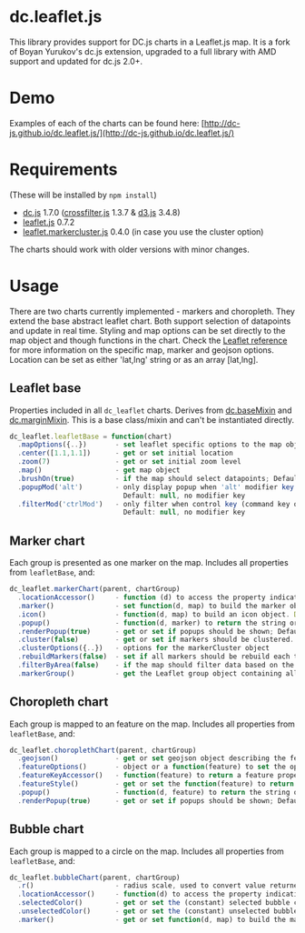 dc.leaflet.js
=============
This library provides support for DC.js charts in a Leaflet.js map. It is a fork of Boyan Yurukov's dc.js extension, upgraded to a full library with AMD support and updated for dc.js 2.0+.

Demo
=============
Examples of each of the charts can be found here:
[http://dc-js.github.io/dc.leaflet.js/](http://dc-js.github.io/dc.leaflet.js/)

Requirements
=============
(These will be installed by `npm install`)
*  [dc.js](https://github.com/dc-js/dc.js) 1.7.0 ([crossfilter.js](https://github.com/square/crossfilter) 1.3.7 & [d3.js](https://github.com/d3/d3) 3.4.8)
*  [leaflet.js](https://github.com/Leaflet/Leaflet) 0.7.2
*  [leaflet.markercluster.js](https://github.com/Leaflet/Leaflet.markercluster) 0.4.0 (in case you use the cluster option)

The charts should work with older versions with minor changes.

Usage
=============
There are two charts currently implemented - markers and choropleth. They extend the base abstract leaflet chart. Both support selection of datapoints and update in real time. Styling and map options can be set directly to the map object and though functions in the chart. Check the [Leaflet reference](http://leafletjs.com/reference.html#map-options) for more information on the specific map, marker and geojson options.
Location can be set as either 'lat,lng' string or as an array [lat,lng].

Leaflet base
--------------------
Properties included in all `dc_leaflet` charts. Derives from [dc.baseMixin](http://dc-js.github.io/dc.js/docs/html/dc.baseMixin.html) and [dc.marginMixin](http://dc-js.github.io/dc.js/docs/html/dc.marginMixin.html). This is a base class/mixin and can't be instantiated directly.
```js
dc_leaflet.leafletBase = function(chart)
  .mapOptions({..})       - set leaflet specific options to the map object; Default: Leaflet default options
  .center([1.1,1.1])      - get or set initial location
  .zoom(7)                - get or set initial zoom level
  .map()                  - get map object
  .brushOn(true)          - if the map should select datapoints; Default: true
  .popupMod('alt')        - only display popup when 'alt' modifier key (or 'shift' or 'ctrlCmd') is pressed;
                            Default: null, no modifier key
  .filterMod('ctrlMod')   - only filter when control key (command key on Mac) is pressed
                            Default: null, no modifier key
```

Marker chart
--------------------
Each group is presented as one marker on the map. Includes all properties from `leafletBase`, and:
```js
dc_leaflet.markerChart(parent, chartGroup)
  .locationAccessor()     - function (d) to access the property indicating the latlng (string or array); Default: use keyAccessor
  .marker()               - set function(d, map) to build the marker object. Default: standard Leaflet marker is built
  .icon()                 - function(d, map) to build an icon object. Default: L.Icon.Default
  .popup()                - function(d, marker) to return the string or DOM content of a popup
  .renderPopup(true)      - get or set if popups should be shown; Default: true
  .cluster(false)         - get or set if markers should be clustered. Requires leaflet.markercluster.js; Default: false
  .clusterOptions({..})   - options for the markerCluster object
  .rebuildMarkers(false)  - set if all markers should be rebuild each time the map is redrawn. Degrades performance; Default: false
  .filterByArea(false)    - if the map should filter data based on the markers inside the zoomed in area instead of the user clicking on individual markers; Default: false
  .markerGroup()          - get the Leaflet group object containing all shown markers (regular group or cluster)
```

Choropleth chart
--------------------
Each group is mapped to an feature on the map. Includes all properties from `leafletBase`, and:
```js
dc_leaflet.choroplethChart(parent, chartGroup)
  .geojson()              - get or set geojson object describing the features
  .featureOptions()       - object or a function(feature) to set the options for each feature
  .featureKeyAccessor()   - function(feature) to return a feature property that would be compared to the group key; Default: feature.properties.key
  .featureStyle()         - get or set the function(feature) to return style options for L.geoJson. Probably not helpful to override this, but it's possible. Default: use featureOptions, data, color, selection status to define the style; see source for details.
  .popup()                - function(d, feature) to return the string or DOM content of a popup
  .renderPopup(true)      - get or set if popups should be shown; Default: true
```

Bubble chart
--------------------
Each group is mapped to a circle on the map. Includes all properties from `leafletBase`, and:
```js
dc_leaflet.bubbleChart(parent, chartGroup)
  .r()                    - radius scale, used to convert value returned by valueAccessor(d) to pixels. Default: d3.scale.linear().domain([0, 100])
  .locationAccessor()     - function(d) to access the property indicating the latlng (string or array); Default: use keyAccessor
  .selectedColor()        - get or set the (constant) selected bubble color
  .unselectedColor()      - get or set the (constant) unselected bubble color
  .marker()               - get or set function(d, map) to build the marker object. Probably not helpful to override this, but its's possible. Default: create L.circleMarker based on the other parameters; see source for details.
```
